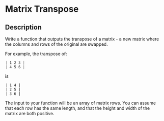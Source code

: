 # Matrix Transpose

## Description

Write a function that outputs the transpose of a matrix - a new matrix where the columns and rows of the original are swapped.

For example, the transpose of:

    | 1 2 3 |
    | 4 5 6 |

is

    | 1 4 |
    | 2 5 |
    | 3 6 |

The input to your function will be an array of matrix rows. You can assume that each row has the same length, and that the height and width of the matrix are both positive.